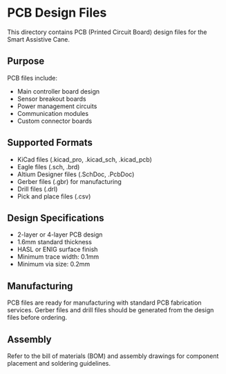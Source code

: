 # PCB Design Files

This directory contains PCB (Printed Circuit Board) design files for the Smart Assistive Cane.

## Purpose

PCB files include:
- Main controller board design
- Sensor breakout boards
- Power management circuits
- Communication modules
- Custom connector boards

## Supported Formats

- KiCad files (.kicad_pro, .kicad_sch, .kicad_pcb)
- Eagle files (.sch, .brd)
- Altium Designer files (.SchDoc, .PcbDoc)
- Gerber files (.gbr) for manufacturing
- Drill files (.drl)
- Pick and place files (.csv)

## Design Specifications

- 2-layer or 4-layer PCB design
- 1.6mm standard thickness
- HASL or ENIG surface finish
- Minimum trace width: 0.1mm
- Minimum via size: 0.2mm

## Manufacturing

PCB files are ready for manufacturing with standard PCB fabrication services. Gerber files and drill files should be generated from the design files before ordering.

## Assembly

Refer to the bill of materials (BOM) and assembly drawings for component placement and soldering guidelines.